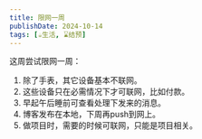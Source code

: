 ```yaml
---
title: 限网一周
publishDate: 2024-10-14
tags: [☕生活, ⌛结预]
---
```


这周尝试限网一周：

1. 除了手表，其它设备基本不联网。
2. 这些设备只在必需情况下才可联网，比如付款。
3. 早起午后睡前可查看处理下发来的消息。
4. 博客发布在本地，下周再push到网上。
5. 做项目时，需要的时候可联网，只能是项目相关。
